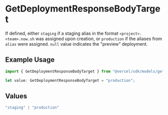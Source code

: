 # GetDeploymentResponseBodyTarget

If defined, either `staging` if a staging alias in the format `<project>.<team>.now.sh` was assigned upon creation, or `production` if the aliases from `alias` were assigned. `null` value indicates the "preview" deployment.

## Example Usage

```typescript
import { GetDeploymentResponseBodyTarget } from "@vercel/sdk/models/getdeploymentop.js";

let value: GetDeploymentResponseBodyTarget = "production";
```

## Values

```typescript
"staging" | "production"
```
